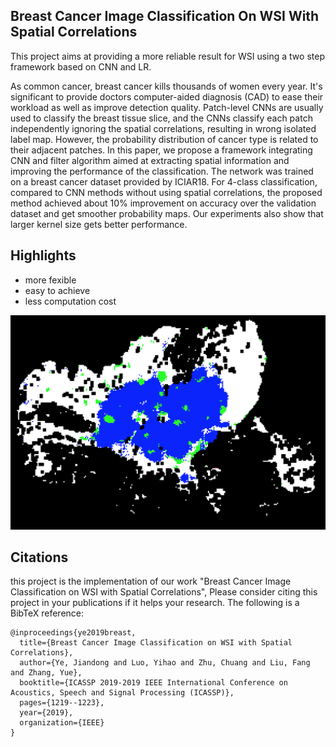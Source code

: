 ## Breast Cancer Image Classification On WSI With Spatial Correlations

This project aims at providing a more reliable result for WSI using a two step framework based on CNN and LR.

As common cancer, breast cancer kills thousands of women every year.
It's significant to provide doctors computer-aided diagnosis (CAD) to ease their workload as well as improve detection quality. Patch-level CNNs are usually used to classify the breast tissue slice, and the CNNs classify each patch independently ignoring the spatial correlations, resulting in wrong isolated label map. However, the probability distribution of cancer type is related to their adjacent patches. In this paper, we propose a framework integrating CNN and filter algorithm aimed at extracting spatial information and improving the performance of the classification. The network was trained on a breast cancer dataset provided by ICIAR18. For 4-class classification, compared to CNN methods without using spatial correlations, the proposed method achieved about 10\% improvement on accuracy over the validation dataset and get smoother probability maps. Our experiments also show that larger kernel size gets better performance.

## Highlights

- more fexible
- easy to achieve
- less computation cost

![img](image.png)

## Citations

this project is the implementation of our work "Breast Cancer Image Classification on WSI with Spatial Correlations",  Please consider citing this project in your publications if it helps your research. The following is a BibTeX reference:

```
@inproceedings{ye2019breast,
  title={Breast Cancer Image Classification on WSI with Spatial Correlations},
  author={Ye, Jiandong and Luo, Yihao and Zhu, Chuang and Liu, Fang and Zhang, Yue},
  booktitle={ICASSP 2019-2019 IEEE International Conference on Acoustics, Speech and Signal Processing (ICASSP)},
  pages={1219--1223},
  year={2019},
  organization={IEEE}
}
```
